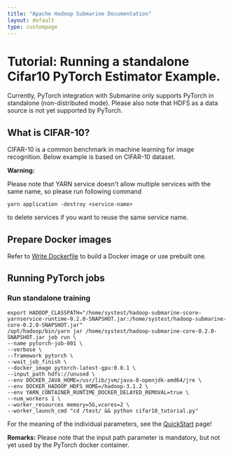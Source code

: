 ```yaml
---
title: "Apache Hadoop Submarine Documentation"
layout: default
type: custompage
---
```


<!--
   Licensed to the Apache Software Foundation (ASF) under one or more
   contributor license agreements.  See the NOTICE file distributed with
   this work for additional information regarding copyright ownership.
   The ASF licenses this file to You under the Apache License, Version 2.0
   (the "License"); you may not use this file except in compliance with
   the License.  You may obtain a copy of the License at
   http://www.apache.org/licenses/LICENSE-2.0
   Unless required by applicable law or agreed to in writing, software
   distributed under the License is distributed on an "AS IS" BASIS,
   WITHOUT WARRANTIES OR CONDITIONS OF ANY KIND, either express or implied.
   See the License for the specific language governing permissions and
   limitations under the License.
-->

# Tutorial: Running a standalone Cifar10 PyTorch Estimator Example.

Currently, PyTorch integration with Submarine only supports PyTorch in standalone (non-distributed mode).
Please also note that HDFS as a data source is not yet supported by PyTorch.

## What is CIFAR-10?
CIFAR-10 is a common benchmark in machine learning for image recognition. Below example is based on CIFAR-10 dataset.

**Warning:**

Please note that YARN service doesn't allow multiple services with the same name, so please run following command
```
yarn application -destroy <service-name>
```
to delete services if you want to reuse the same service name.

## Prepare Docker images

Refer to [Write Dockerfile](docs/0.2.0/WriteDockerfilePT) to build a Docker image or use prebuilt one.

## Running PyTorch jobs

### Run standalone training

```shell
export HADOOP_CLASSPATH="/home/systest/hadoop-submarine-score-yarnservice-runtime-0.2.0-SNAPSHOT.jar:/home/systest/hadoop-submarine-core-0.2.0-SNAPSHOT.jar"
/opt/hadoop/bin/yarn jar /home/systest/hadoop-submarine-core-0.2.0-SNAPSHOT.jar job run \
--name pytorch-job-001 \
--verbose \
--framework pytorch \
--wait_job_finish \
--docker_image pytorch-latest-gpu:0.0.1 \
--input_path hdfs://unused \
--env DOCKER_JAVA_HOME=/usr/lib/jvm/java-8-openjdk-amd64/jre \
--env DOCKER_HADOOP_HDFS_HOME=/hadoop-3.1.2 \
--env YARN_CONTAINER_RUNTIME_DOCKER_DELAYED_REMOVAL=true \
--num_workers 1 \
--worker_resources memory=5G,vcores=2 \
--worker_launch_cmd "cd /test/ && python cifar10_tutorial.py"
```

For the meaning of the individual parameters, see the [QuickStart](docs/0.2.0/QuickStart) page!

**Remarks:**
Please note that the input path parameter is mandatory, but not yet used by the PyTorch docker container.
